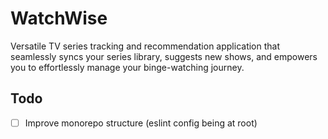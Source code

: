 # WatchWise

Versatile TV series tracking and recommendation application that seamlessly syncs your series library, suggests new shows, and empowers you to effortlessly manage your binge-watching journey.

## Todo
- [ ] Improve monorepo structure (eslint config being at root)
